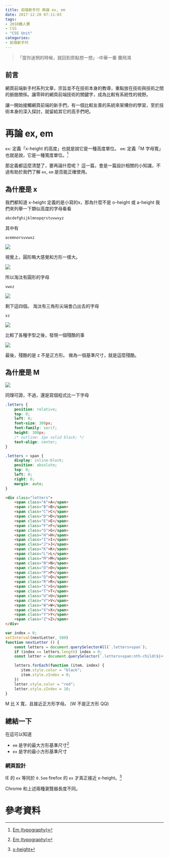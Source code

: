 ```yaml
---
title: 前端新手村 再論 ex, em
date: 2017-12-20 07:11:03
tags: 
- 2018鐵人賽
- CSS
- "CSS Unit"
categories:
- 前端新手村
---
```

> 「當你迷惘的時候，就回到原點想一想」-中華一番 蘭飛鴻

## 前言

網頁前端新手村系列文章，宗旨並不在技術本身的教導，重點放在技術與技術之間的脈胳關係。讓零碎的網頁前端技術的關鍵字，成為比較有系統性的視野。

讓一開始接觸網頁前端的新手們，有一個比較友善的系統來架構你的學習，至於技術本身的深入探討，就留給其它的高手們吧。

# 再論 ex, em

`ex`: 定義「x-height 的高度」也就是說它是一種高度單位。
`em`: 定義「M 字母寬」也就是說，它是一種寬度單位。[^1]

那定義都這麼清楚了，要再論什麼呢？
這一篇，會是一篇設計相關的小知識，不過有助於我們了解 `ex`, `em` 是否能正確使用。

## 為什麼是 x

我們都知道 x-height 定義的是小寫的x，那為什麼不是 o-height 或 a-height
我們來列舉一下類似高度的字母看看
```
abcdefghijklmnopqrstuvwxyz
```

其中有
```
acemnorsuvwxz
```
![](https://i.imgur.com/DdSh5T3.png)

視覺上，圓形略大感覺和方形一樣大。

![](https://i.imgur.com/GMLGIby.png)

所以淘汰有圓形的字母
```
vwxz
```
![](https://i.imgur.com/ms6kA78.png)

剩下這四個。
淘汰有三角形尖端會凸出去的字母
```
xz
```
![](https://i.imgur.com/Sq14xIR.png)

比較了各種字型之後，發現一個殘酷的事

![](https://i.imgur.com/STks9lg.png)

最後，殘酷的是 z 不是正方形。
做為一個基準尺寸，就是這麼殘酷。

## 為什麼是 M

![](https://i.imgur.com/L8SSLO5.gif)

同理可證，不過，還是寫個程式比一下字母

```css
.letters {
    position: relative;
    top: 0;
    left: 0;
    font-size: 300px;
    font-family: serif;
    height: 300px;
    /* outline: 1px solid black; */
    text-align: center;
}

.letters > span {
    display: inline-block;
    position: absolute;
    top: 0;
    left: 0;
    right: 0;
    margin: auto;
}
```

```html
<div class="letters">
    <span class="A">A</span>
    <span class="B">B</span>
    <span class="C">C</span>
    <span class="D">D</span>
    <span class="E">E</span>
    <span class="F">F</span>
    <span class="G">G</span>
    <span class="H">H</span>
    <span class="I">I</span>
    <span class="J">J</span>
    <span class="K">K</span>
    <span class="L">L</span>
    <span class="M">M</span>
    <span class="N">N</span>
    <span class="O">O</span>
    <span class="P">P</span>
    <span class="Q">Q</span>
    <span class="R">R</span>
    <span class="S">S</span>
    <span class="T">T</span>
    <span class="U">U</span>
    <span class="V">V</span>
    <span class="W">W</span>
    <span class="X">X</span>
    <span class="Y">Y</span>
    <span class="Z">Z</span>
</div>
```

```javascript
var index = 0;
setInterval(nextLetter, 500)
function nextLetter () {
    const letters = document.querySelectorAll(`.letters>span`);
    if (index == letters.length) index = 0;
    const letter = document.querySelector(`.letters>span:nth-child(${++index})`);

    letters.forEach(function (item, index) {
       item.style.color = "black";
       item.style.zIndex = 0;
    })
    letter.style.color = "red";
    letter.style.zIndex = 10;
}
```

M 比 X 寬，且接近正方形字母。
(W 不是正方形 QQ)


## 總結一下

在這可以知道
- `em` 是字的最大方形基準尺寸[^1]
- `ex` 是字的最小方形基準尺寸

### 網頁設計

IE 的 `ex` 等同於 `0.5em`
firefox 的 `ex` 才真正接近 x-height。[^2]

Chrome 和上述兩種瀏覽器長度不同。

# 參考資料

[^1]: [Em (typography)](https://goo.gl/dc93dy)
[^2]: [ x-height](https://en.wikipedia.org/wiki/X-height)
